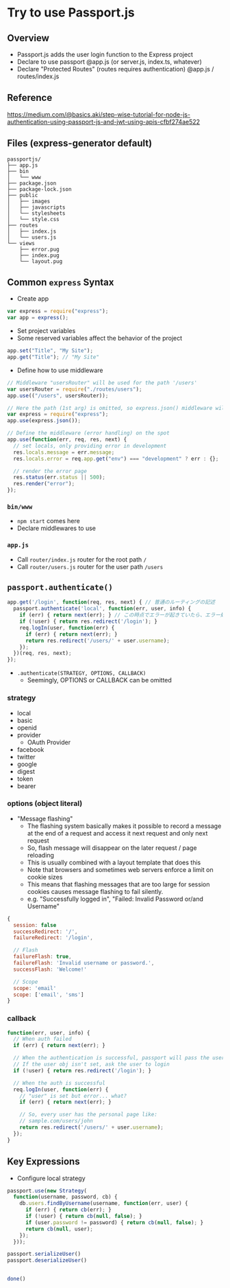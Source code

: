 # Try to use Passport.js

## Overview

- Passport.js adds the user login function to the Express project
- Declare to use passport @app.js (or server.js, index.ts, whatever)
- Declare "Protected Routes" (routes requires authentication) @app.js / routes/index.js


## Reference

https://medium.com/@basics.aki/step-wise-tutorial-for-node-js-authentication-using-passport-js-and-jwt-using-apis-cfbf274ae522

## Files (express-generator default)

```
passportjs/
├── app.js
├── bin
│   └── www
├── package.json
├── package-lock.json
├── public
│   ├── images
│   ├── javascripts
│   └── stylesheets
│   └── style.css
├── routes
│   ├── index.js
│   └── users.js
└── views
    ├── error.pug
    ├── index.pug
    └── layout.pug
```

## Common `express` Syntax

- Create app

```js
var express = require("express");
var app = express();
```

- Set project variables
- Some reserved variables affect the behavior of the project

```js
app.set("Title", "My Site");
app.get("Title"); // "My Site"
```

- Define how to use middleware

```js
// Middleware "usersRouter" will be used for the path '/users'
var usersRouter = require("./routes/users");
app.use(("/users", usersRouter));

// Here the path (1st arg) is omitted, so express.json() middleware will be active for all the paths
var express = require("express");
app.use(express.json());

// Define the middleware (error handling) on the spot
app.use(function(err, req, res, next) {
  // set locals, only providing error in development
  res.locals.message = err.message;
  res.locals.error = req.app.get("env") === "development" ? err : {};

  // render the error page
  res.status(err.status || 500);
  res.render("error");
});
```



### `bin/www`

- `npm start` comes here
- Declare middlewares to use

### `app.js`

- Call `router/index.js` router for the root path `/`
- Call `router/users.js` router for the user path `/users`

## `passport.authenticate()`

```js
app.get('/login', function(req, res, next) { // 普通のルーティングの記述
  passport.authenticate('local', function(err, user, info) {
    if (err) { return next(err); } // この時点でエラーが起きていたら、エラー処理のMWに渡す（）
    if (!user) { return res.redirect('/login'); }
    req.logIn(user, function(err) {
      if (err) { return next(err); }
      return res.redirect('/users/' + user.username);
    });
  })(req, res, next);
});

```


- `.authenticate(STRATEGY, OPTIONS, CALLBACK)`
  - Seemingly, OPTIONS or CALLBACK can be omitted





### strategy

- local
- basic
- openid
- provider
  - OAuth Provider
- facebook
- twitter
- google
- digest
- token
- bearer

### options (object literal)

- "Message flashing"
  - The flashing system basically makes it possible to record a message at the end of a request and access it next request and only next request
  - So, flash message will disappear on the later request / page reloading
  - This is usually combined with a layout template that does this
  - Note that browsers and sometimes web servers enforce a limit on cookie sizes
  - This means that flashing messages that are too large for session cookies causes message flashing to fail silently.
  - e.g. "Successfully logged in", "Failed: Invalid Password or/and Username"

```js
{
  session: false
  successRedirect: '/',
  failureRedirect: '/login',

  // Flash
  failureFlash: true,
  failureFlash: 'Invalid username or password.',
  successFlash: 'Welcome!'

  // Scope
  scope: 'email'
  scope: ['email', 'sms']
}
```

### callback

```js
function(err, user, info) {
  // When auth failed
  if (err) { return next(err); }

  // When the authentication is successful, passport will pass the user object to the callback, maybe
  // If the user obj isn't set, ask the user to login
  if (!user) { return res.redirect('/login'); }

  // When the auth is successful
  req.logIn(user, function(err) {
    // "user" is set but error... what?
    if (err) { return next(err); }

    // So, every user has the personal page like:
    // sample.com/users/john
    return res.redirect('/users/' + user.username);
  });
}
```

## Key Expressions

- Configure local strategy
```js
passport.use(new Strategy(
  function(username, password, cb) {
    db.users.findByUsername(username, function(err, user) {
      if (err) { return cb(err); }
      if (!user) { return cb(null, false); }
      if (user.password != password) { return cb(null, false); }
      return cb(null, user);
    });
  }));

```


```js
passport.serializeUser()
passport.deserializeUser()


done()


```
